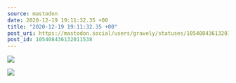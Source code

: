 ```yaml
---
source: mastodon
date: 2020-12-19 19:11:32.35 +00
title: "2020-12-19 19:11:32.35 +00"
post_uri: https://mastodon.social/users/gravely/statuses/105408436132011538
post_id: 105408436132011538
---
```




![](/images/105408436004250797.jpg)

![](/images/105408436098982202.jpg)


